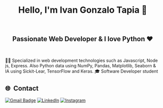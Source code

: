 <h1 align="center">Hello, I'm Ivan Gonzalo Tapia 👋</h1>
<br/>
<h2 align="center"> Passionate Web Developer & I love Python ♥ </h2>
<br/>
<p>
  🧑‍💻 Specialized in web development technologies such as Javascript, Node js, Express.
        Also Python data using NumPy, Pandas, Matplotlib, Seaborn & IA using Sickit-Lear, TensorFlow and Keras.
    🎓 Software Developer student
</p>


## 🌐 &nbsp;Contact

[![Gmail Badge](https://img.shields.io/badge/-contact.aivan.gonzalo01@gmail.com-c14438?style=flat-square&logo=Gmail&logoColor=white&link=mailto:contact.aivan.gonzalo01@gmail.com)](mailto:contact.aivan.gonzalo01@gmail.com)
[![LinkedIn](https://img.shields.io/badge/LinkedIn-%230077B5.svg?logo=linkedin&logoColor=white)](https://www.linkedin.com/in/ivan-gonzalo-tapia-7170b3261/)  [![Instagram](https://img.shields.io/badge/Instagram-%23E4405F.svg?logo=Instagram&logoColor=white)](https://www.instagram.com/eivan.gonzalo/)
